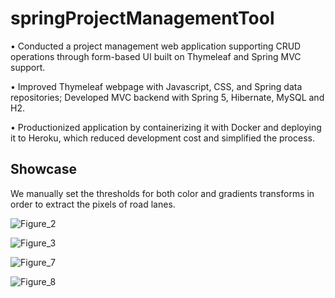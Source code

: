 # springProjectManagementTool


• Conducted a project management web application supporting CRUD operations through form-based UI built on Thymeleaf and Spring MVC support.

• Improved Thymeleaf webpage with Javascript, CSS, and Spring data repositories; Developed MVC backend with Spring 5, Hibernate, MySQL and H2.

• Productionized application by containerizing it with Docker and deploying it to Heroku, which reduced development cost and simplified the process.

## Showcase

We manually set the thresholds for both color and gradients transforms in order to extract the pixels of road lanes.

![Figure_2](/image/Figure_2.png)

![Figure_3](/image/Figure_3.png)

![Figure_7](/image/Figure_7.png)

![Figure_8](/image/Figure_8.png)
